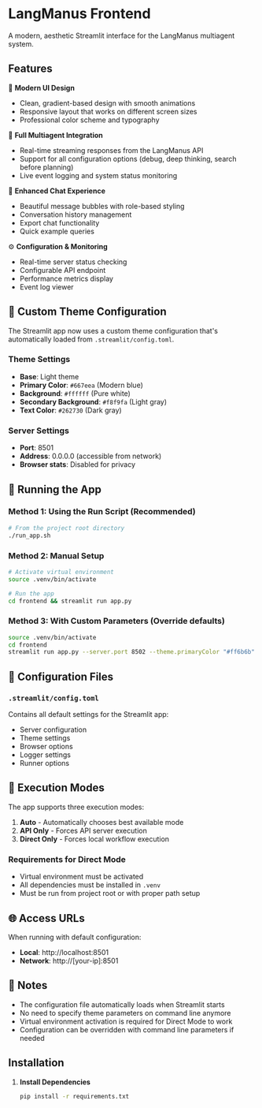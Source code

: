 # LangManus Frontend

A modern, aesthetic Streamlit interface for the LangManus multiagent system.

## Features

🎨 **Modern UI Design**
- Clean, gradient-based design with smooth animations
- Responsive layout that works on different screen sizes
- Professional color scheme and typography

🤖 **Full Multiagent Integration**
- Real-time streaming responses from the LangManus API
- Support for all configuration options (debug, deep thinking, search before planning)
- Live event logging and system status monitoring

💬 **Enhanced Chat Experience**
- Beautiful message bubbles with role-based styling
- Conversation history management
- Export chat functionality
- Quick example queries

⚙️ **Configuration & Monitoring**
- Real-time server status checking
- Configurable API endpoint
- Performance metrics display
- Event log viewer

## 🎨 Custom Theme Configuration

The Streamlit app now uses a custom theme configuration that's automatically loaded from `.streamlit/config.toml`.

### Theme Settings
- **Base**: Light theme
- **Primary Color**: `#667eea` (Modern blue)
- **Background**: `#ffffff` (Pure white)
- **Secondary Background**: `#f8f9fa` (Light gray)
- **Text Color**: `#262730` (Dark gray)

### Server Settings
- **Port**: 8501
- **Address**: 0.0.0.0 (accessible from network)
- **Browser stats**: Disabled for privacy

## 🚀 Running the App

### Method 1: Using the Run Script (Recommended)
```bash
# From the project root directory
./run_app.sh
```

### Method 2: Manual Setup
```bash
# Activate virtual environment
source .venv/bin/activate

# Run the app
cd frontend && streamlit run app.py
```

### Method 3: With Custom Parameters (Override defaults)
```bash
source .venv/bin/activate
cd frontend
streamlit run app.py --server.port 8502 --theme.primaryColor "#ff6b6b"
```

## 📁 Configuration Files

### `.streamlit/config.toml`
Contains all default settings for the Streamlit app:
- Server configuration
- Theme settings  
- Browser options
- Logger settings
- Runner options

## 🔧 Execution Modes

The app supports three execution modes:

1. **Auto** - Automatically chooses best available mode
2. **API Only** - Forces API server execution
3. **Direct Only** - Forces local workflow execution

### Requirements for Direct Mode
- Virtual environment must be activated
- All dependencies must be installed in `.venv`
- Must be run from project root or with proper path setup

## 🌐 Access URLs

When running with default configuration:
- **Local**: http://localhost:8501
- **Network**: http://[your-ip]:8501

## 📝 Notes

- The configuration file automatically loads when Streamlit starts
- No need to specify theme parameters on command line anymore
- Virtual environment activation is required for Direct Mode to work
- Configuration can be overridden with command line parameters if needed

## Installation

1. **Install Dependencies**
   ```bash
   pip install -r requirements.txt
   ```